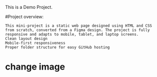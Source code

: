 This is a Demo Project.

#Project overview:

    This mini-project is a static web page designed using HTML and CSS from scratch, converted from a Figma design. The project is fully responsive and adapts to mobile, tablet, and laptop screens.
    Clean layout design
    Mobile-first responsiveness
    Proper folder structure for easy GitHub hosting

# change image

